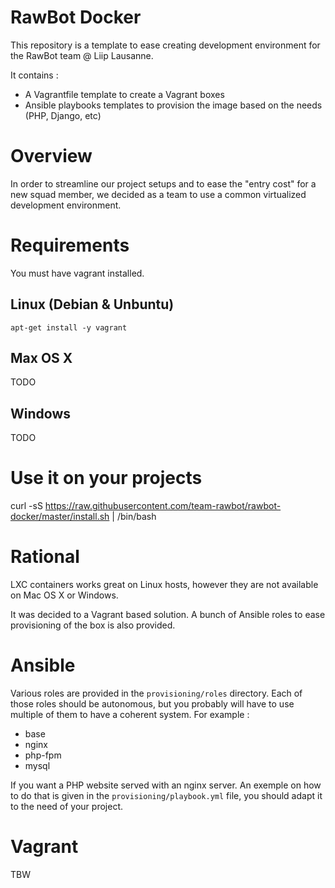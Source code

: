 RawBot Docker
=============

This repository is a template to ease creating development environment for the RawBot team @ Liip Lausanne.

It contains :

* A Vagrantfile template to create a Vagrant boxes
* Ansible playbooks templates to provision the image based on the needs (PHP, Django, etc)

Overview
========

In order to streamline our project setups and to ease the "entry cost" for a new squad member, we
decided as a team to use a common virtualized development environment.

Requirements
============

You must have vagrant installed.

Linux (Debian & Unbuntu)
------------------------

```
apt-get install -y vagrant
```

Max OS X
--------

TODO

Windows
-------

TODO

Use it on your projects
=======================

curl -sS https://raw.githubusercontent.com/team-rawbot/rawbot-docker/master/install.sh | /bin/bash

Rational
========

LXC containers works great on Linux hosts, however they are not available on Mac OS X or Windows.

It was decided to a Vagrant based solution. A bunch of Ansible roles to ease provisioning of the
box is also provided.

Ansible
=======

Various roles are provided in the `provisioning/roles` directory. Each of those roles should be autonomous,
but you probably will have to use multiple of them to have a coherent system. For example :

* base
* nginx
* php-fpm
* mysql

If you want a PHP website served with an nginx server. An exemple on how to do that is given in the
`provisioning/playbook.yml` file, you should adapt it to the need of your project.

Vagrant
=======

TBW
